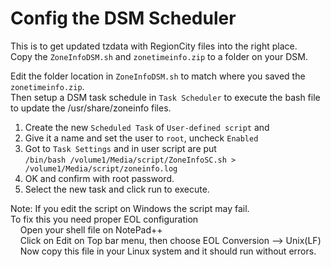 Config the DSM Scheduler
====================================================

This is to get updated tzdata with RegionCity files into the right place.  
Copy the `ZoneInfoDSM.sh` and `zonetimeinfo.zip` to a folder on your DSM.  

Edit the folder location in `ZoneInfoDSM.sh` to match where you saved the `zonetimeinfo.zip`.  
Then setup a DSM task schedule in `Task Scheduler` to execute the bash file to update the /usr/share/zoneinfo files.
1. Create the new `Scheduled Task` of `User-defined script` and 
2. Give it a name and set the user to `root`, uncheck `Enabled`
3. Got to `Task Settings` and in user script are put  
  ```/bin/bash /volume1/Media/script/ZoneInfoSC.sh > /volume1/Media/script/zoneinfo.log```
4. OK and confirm with root password.
5. Select the new task and click run to execute.


Note: If you edit the script on Windows the script may fail.  
To fix this you need proper EOL configuration  
&nbsp;&nbsp;&nbsp;&nbsp;Open your shell file on NotePad++  
&nbsp;&nbsp;&nbsp;&nbsp;Click on Edit on Top bar menu, then choose EOL Conversion --> Unix(LF)  
&nbsp;&nbsp;&nbsp;&nbsp;Now copy this file in your Linux system and it should run without errors.  
